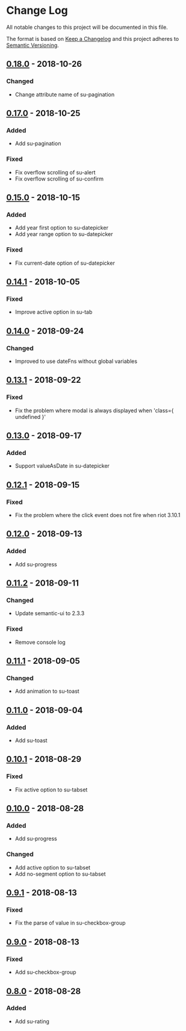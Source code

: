 # Change Log
All notable changes to this project will be documented in this file.

The format is based on [Keep a Changelog](http://keepachangelog.com/)
and this project adheres to [Semantic Versioning](http://semver.org/).

## [0.18.0] - 2018-10-26
### Changed
- Change attribute name of su-pagination

## [0.17.0] - 2018-10-25
### Added
- Add su-pagination

### Fixed
- Fix overflow scrolling of su-alert
- Fix overflow scrolling of su-confirm

## [0.15.0] - 2018-10-15
### Added
- Add year first option to su-datepicker
- Add year range option to su-datepicker

### Fixed
- Fix current-date option of su-datepicker

## [0.14.1] - 2018-10-05
### Fixed
- Improve active option in su-tab

## [0.14.0] - 2018-09-24
### Changed
- Improved to use dateFns without global variables

## [0.13.1] - 2018-09-22
### Fixed
- Fix the problem where modal is always displayed when 'class={ undefined }'

## [0.13.0] - 2018-09-17
### Added
- Support valueAsDate in su-datepicker

## [0.12.1] - 2018-09-15
### Fixed
- Fix the problem where the click event does not fire when riot 3.10.1

## [0.12.0] - 2018-09-13
### Added
- Add su-progress

## [0.11.2] - 2018-09-11
### Changed
- Update semantic-ui to 2.3.3

### Fixed
- Remove console log

## [0.11.1] - 2018-09-05
### Changed
- Add animation to su-toast

## [0.11.0] - 2018-09-04
### Added
- Add su-toast

## [0.10.1] - 2018-08-29
### Fixed
- Fix active option to su-tabset

## [0.10.0] - 2018-08-28
### Added
- Add su-progress

### Changed
- Add active option to su-tabset
- Add no-segment option to su-tabset

## [0.9.1] - 2018-08-13
### Fixed
- Fix the parse of value in su-checkbox-group

## [0.9.0] - 2018-08-13
### Fixed
- Add su-checkbox-group

## [0.8.0] - 2018-08-28
### Added
- Add su-rating

[Unreleased]: https://github.com/black-trooper/semantic-ui-riot/compare/v0.18.0...HEAD
[0.18.0]: https://github.com/black-trooper/semantic-ui-riot/compare/v0.17.0...v0.18.0
[0.17.0]: https://github.com/black-trooper/semantic-ui-riot/compare/v0.15.0...v0.17.0
[0.15.0]: https://github.com/black-trooper/semantic-ui-riot/compare/v0.14.1...v0.15.0
[0.14.1]: https://github.com/black-trooper/semantic-ui-riot/compare/v0.14.0...v0.14.1
[0.14.0]: https://github.com/black-trooper/semantic-ui-riot/compare/v0.13.1...v0.14.0
[0.13.1]: https://github.com/black-trooper/semantic-ui-riot/compare/v0.13.0...v0.13.1
[0.13.0]: https://github.com/black-trooper/semantic-ui-riot/compare/v0.12.1...v0.13.0
[0.12.1]: https://github.com/black-trooper/semantic-ui-riot/compare/v0.12.0...v0.12.1
[0.12.0]: https://github.com/black-trooper/semantic-ui-riot/compare/v0.11.2...v0.12.0
[0.11.2]: https://github.com/black-trooper/semantic-ui-riot/compare/v0.11.1...v0.11.2
[0.11.1]: https://github.com/black-trooper/semantic-ui-riot/compare/v0.11.0...v0.11.1
[0.11.0]: https://github.com/black-trooper/semantic-ui-riot/compare/v0.10.1...v0.11.0
[0.10.1]: https://github.com/black-trooper/semantic-ui-riot/compare/v0.10.0...v0.10.1
[0.10.0]: https://github.com/black-trooper/semantic-ui-riot/compare/v0.9.1...v0.10.0
[0.9.1]: https://github.com/black-trooper/semantic-ui-riot/compare/v0.9.0...v0.9.1
[0.9.0]: https://github.com/black-trooper/semantic-ui-riot/compare/v0.8.0...v0.9.0
[0.8.0]: https://github.com/black-trooper/semantic-ui-riot/compare/v0.7.10...v0.8.0